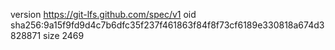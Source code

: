 version https://git-lfs.github.com/spec/v1
oid sha256:9a15f9fd9d4c7b6dfc35f237f461863f84f8f73cf6189e330818a674d3828871
size 2469
